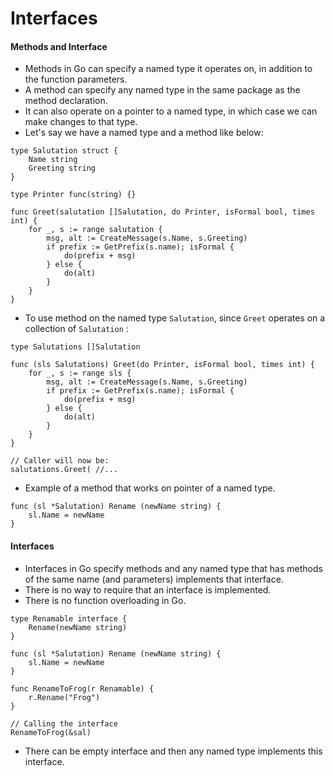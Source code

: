 # Interfaces

#### Methods and Interface

- Methods in Go can specify a named type it operates on, in addition to the function parameters.
- A method can specify any named type in the same package as the method declaration.
- It can also operate on a pointer to a named type, in which case we can make changes to that type.
- Let's say we have a named type and a method like below:
```
type Salutation struct {
	Name string
	Greeting string
}

type Printer func(string) {}

func Greet(salutation []Salutation, do Printer, isFormal bool, times int) {
	for _, s := range salutation {
		msg, alt := CreateMessage(s.Name, s.Greeting)
		if prefix := GetPrefix(s.name); isFormal {
			do(prefix + msg)
		} else {
			do(alt)
		}
	}
}
```

- To use method on the named type `Salutation`, since `Greet` operates on a collection of `Salutation` : 
```
type Salutations []Salutation

func (sls Salutations) Greet(do Printer, isFormal bool, times int) {
	for _, s := range sls {
		msg, alt := CreateMessage(s.Name, s.Greeting)
		if prefix := GetPrefix(s.name); isFormal {
			do(prefix + msg)
		} else {
			do(alt)
		}
	}
}

// Caller will now be:
salutations.Greet( //...
```

- Example of a method that works on pointer of a named type.
```
func (sl *Salutation) Rename (newName string) {
	sl.Name = newName
}
```

#### Interfaces
- Interfaces in Go specify methods and any named type that has methods of the same name (and parameters) implements that interface.
- There is no way to require that an interface is implemented.
- There is no function overloading in Go.
```
type Renamable interface {
	Rename(newName string)
}

func (sl *Salutation) Rename (newName string) {
	sl.Name = newName
}

func RenameToFrog(r Renamable) {
	r.Rename("Frog")
}

// Calling the interface
RenameToFrog(&sal)
```

- There can be empty interface and then any named type implements this interface.
